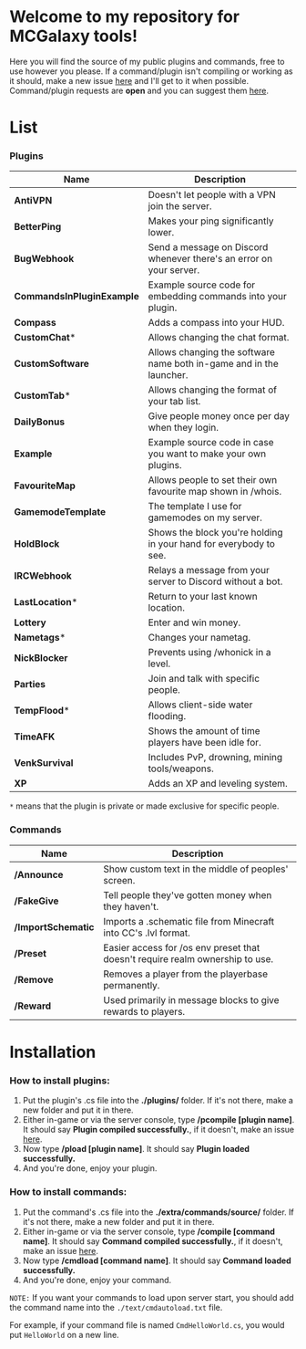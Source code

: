 # Welcome to my repository for MCGalaxy tools!
Here you will find the source of my public plugins and commands, free to use however you please. If a command/plugin isn't compiling or working as it should, make a new issue [here](https://github.com/VenkSociety/MCGalaxy-Tools/issues) and I'll get to it when possible. Command/plugin requests are **open** and you can suggest them [here](https://github.com/VenkSociety/MCGalaxy-Tools/issues).

# List

### Plugins
| Name | Description |
| ------------- | -----|
|  **AntiVPN** | Doesn't let people with a VPN join the server.
|  **BetterPing** | Makes your ping significantly lower.
|  **BugWebhook** | Send a message on Discord whenever there's an error on your server.
|  **CommandsInPluginExample** | Example source code for embedding commands into your plugin.
|  **Compass** | Adds a compass into your HUD.
|  **CustomChat*** | Allows changing the chat format.
|  **CustomSoftware** | Allows changing the software name both in-game and in the launcher.
|  **CustomTab*** | Allows changing the format of your tab list.
|  **DailyBonus** | Give people money once per day when they login.
|  **Example** | Example source code in case you want to make your own plugins.
|  **FavouriteMap** | Allows people to set their own favourite map shown in /whois.
|  **GamemodeTemplate** | The template I use for gamemodes on my server.
|  **HoldBlock** | Shows the block you're holding in your hand for everybody to see.
|  **IRCWebhook** | Relays a message from your server to Discord without a bot.
|  **LastLocation*** | Return to your last known location.
|  **Lottery** | Enter and win money.
|  **Nametags*** | Changes your nametag.
|  **NickBlocker** | Prevents using /whonick in a level.
|  **Parties** | Join and talk with specific people.
|  **TempFlood*** | Allows client-side water flooding.
|  **TimeAFK** | Shows the amount of time players have been idle for.
|  **VenkSurvival** | Includes PvP, drowning, mining tools/weapons.
|  **XP** | Adds an XP and leveling system.

`*` means that the plugin is private or made exclusive for specific people.

### Commands
| Name | Description |
| ------------- | -----|
|  **/Announce** | Show custom text in the middle of peoples' screen.
|  **/FakeGive** | Tell people they've gotten money when they haven't.
|  **/ImportSchematic** | Imports a .schematic file from Minecraft into CC's .lvl format.
|  **/Preset** | Easier access for /os env preset that doesn't require realm ownership to use.
|  **/Remove** | Removes a player from the playerbase permanently.
|  **/Reward** | Used primarily in message blocks to give rewards to players.

# Installation

### How to install plugins:
1. Put the plugin's .cs file into the **./plugins/** folder. If it's not there, make a new folder and put it in there.
2. Either in-game or via the server console, type **/pcompile [plugin name]**. It should say **Plugin compiled successfully.**, if it doesn't, make an issue [here](https://github.com/VenkSociety/MCGalaxy-Tools/issues).
3. Now type **/pload [plugin name]**. It should say **Plugin loaded successfully.**
4. And you're done, enjoy your plugin.

### How to install commands:
1. Put the command's .cs file into the **./extra/commands/source/** folder. If it's not there, make a new folder and put it in there.
2. Either in-game or via the server console, type **/compile [command name]**. It should say **Command compiled successfully.**, if it doesn't, make an issue [here](https://github.com/VenkSociety/MCGalaxy-Tools/issues).
3. Now type **/cmdload [command name]**. It should say **Command loaded successfully.**
4. And you're done, enjoy your command.

`NOTE:`
If you want your commands to load upon server start, you should add the command name into the `./text/cmdautoload.txt` file.

For example, if your command file is named `CmdHelloWorld.cs`, you would put `HelloWorld` on a new line.
